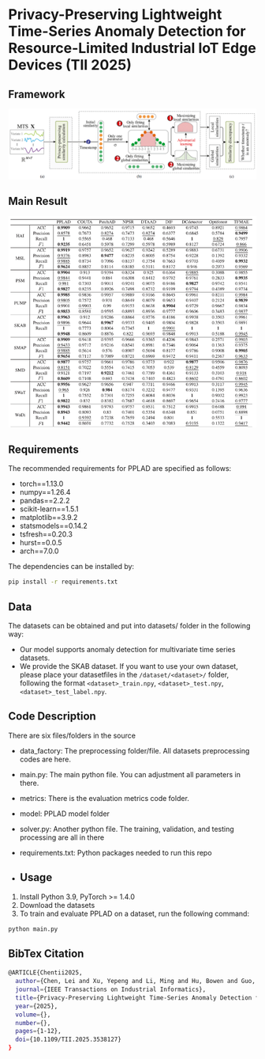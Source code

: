 # Privacy-Preserving Lightweight Time-Series Anomaly Detection for Resource-Limited Industrial IoT Edge Devices (TII 2025)

## Framework
<img src="https://github.com/infogroup502/PPLAD/blob/main/img/workflow.png" width="850px">

## Main Result
<img src="https://github.com/infogroup502/PPLAD/blob/main/img/result.png" width="850px">

## Requirements
The recommended requirements for PPLAD are specified as follows:
- torch==1.13.0
- numpy==1.26.4
- pandas==2.2.2
- scikit-learn==1.5.1
- matplotlib==3.9.2
- statsmodels==0.14.2
- tsfresh==0.20.3
- hurst==0.0.5
- arch==7.0.0

The dependencies can be installed by:
```bash
pip install -r requirements.txt
```

## Data
The datasets can be obtained and put into datasets/ folder in the following way:
- Our model supports anomaly detection for multivariate time series datasets.
- We provide the SKAB dataset. If you want to use your own dataset, please place your datasetfiles in the `/dataset/<dataset>/` folder, following the format `<dataset>_train.npy`, `<dataset>_test.npy`, `<dataset>_test_label.npy`.

## Code Description
There are six files/folders in the source
- data_factory: The preprocessing folder/file. All datasets preprocessing codes are here.
- main.py: The main python file. You can adjustment all parameters in there.
- metrics: There is the evaluation metrics code folder.
- model: PPLAD model folder
- solver.py: Another python file. The training, validation, and testing processing are all in there
- requirements.txt: Python packages needed to run this repo

- ## Usage
1. Install Python 3.9, PyTorch >= 1.4.0
2. Download the datasets
3. To train and evaluate PPLAD on a dataset, run the following command:
```bash
python main.py 
```
## BibTex Citation
```bash
@ARTICLE{Chentii2025,
  author={Chen, Lei and Xu, Yepeng and Li, Ming and Hu, Bowen and Guo, Haomiao and Liu, Zhaohua},
  journal={IEEE Transactions on Industrial Informatics}, 
  title={Privacy-Preserving Lightweight Time-Series Anomaly Detection for Resource-Limited Industrial IoT Edge Devices}, 
  year={2025},
  volume={},
  number={},
  pages={1-12},
  doi={10.1109/TII.2025.3538127}
}

```
